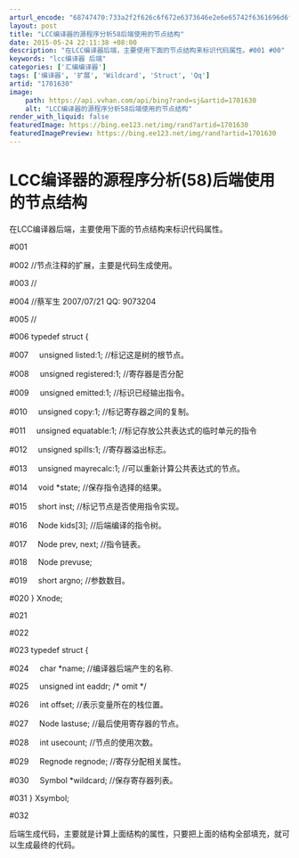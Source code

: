 ```yaml
---
arturl_encode: "68747470:733a2f2f626c6f672e6373646e2e6e65742f6361696d6f7573:652f61727469636c652f64657461696c732f31373031363330"
layout: post
title: "LCC编译器的源程序分析58后端使用的节点结构"
date: 2015-05-24 22:11:38 +08:00
description: "在LCC编译器后端，主要使用下面的节点结构来标识代码属性。#001 #00"
keywords: "lcc编译器 后端"
categories: ['汇编编译器']
tags: ['编译器', '扩展', 'Wildcard', 'Struct', 'Qq']
artid: "1701630"
image:
    path: https://api.vvhan.com/api/bing?rand=sj&artid=1701630
    alt: "LCC编译器的源程序分析58后端使用的节点结构"
render_with_liquid: false
featuredImage: https://bing.ee123.net/img/rand?artid=1701630
featuredImagePreview: https://bing.ee123.net/img/rand?artid=1701630
---
```


# LCC编译器的源程序分析(58)后端使用的节点结构

在LCC编译器后端，主要使用下面的节点结构来标识代码属性。

#001

#002 //节点注释的扩展，主要是代码生成使用。

#003 //

#004 //蔡军生 2007/07/21 QQ: 9073204

#005 //

#006 typedef struct {

#007     unsigned listed:1; //标记这是树的根节点。

#008     unsigned registered:1; //寄存器是否分配

#009     unsigned emitted:1; //标识已经输出指令。

#010     unsigned copy:1; //标记寄存器之间的复制。

#011     unsigned equatable:1; //标记存放公共表达式的临时单元的指令

#012     unsigned spills:1; //寄存器溢出标志。

#013     unsigned mayrecalc:1; //可以重新计算公共表达式的节点。

#014     void \*state; //保存指令选择的结果。

#015     short inst; //标记节点是否使用指令实现。

#016     Node kids[3]; //后端编译的指令树。

#017     Node prev, next; //指令链表。

#018     Node prevuse;

#019     short argno; //参数数目。

#020 } Xnode;

#021

#022

#023 typedef struct {

#024     char \*name; //编译器后端产生的名称.

#025     unsigned int eaddr; /\* omit \*/

#026     int offset; //表示变量所在的栈位置。

#027     Node lastuse; //最后使用寄存器的节点。

#028     int usecount; //节点的使用次数。

#029     Regnode regnode; //寄存分配相关属性。

#030     Symbol \*wildcard; //保存寄存器列表。

#031 } Xsymbol;

#032

后端生成代码，主要就是计算上面结构的属性，只要把上面的结构全部填充，就可以生成最终的代码。